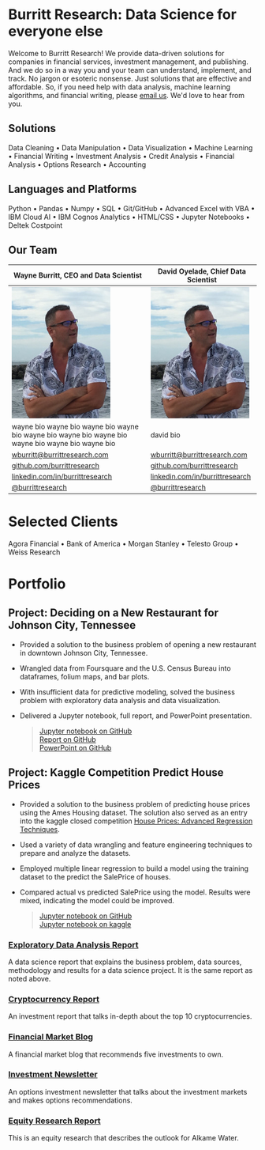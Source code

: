 # Burritt Research: Data Science for everyone else

Welcome to Burritt Research! We provide data-driven solutions for companies in financial services, investment management, and publishing. And we do so in a way you and your team can understand, implement, and track. No jargon or esoteric nonsense. Just solutions that are effective and affordable. So, if you need help with data analysis, machine learning algorithms, and financial writing, please [email us](mailto:wburritt@burrittresearch.com?subject=Info).  We'd love to hear from you.  

## Solutions

Data Cleaning • Data Manipulation • Data Visualization • Machine Learning • Financial Writing • Investment Analysis • Credit Analysis • Financial Analysis • Options Research • Accounting

## Languages and Platforms

Python • Pandas • Numpy • SQL • Git/GitHub • Advanced Excel with VBA • IBM Cloud AI • IBM Cognos Analytics • HTML/CSS • Jupyter Notebooks • Deltek Costpoint 

## Our Team

| Wayne Burritt, CEO and Data Scientist | David Oyelade, Chief Data Scientist |
| --- | --- |
| <img src="wayne-burritt-pic.jpg"> | <img src="wayne-burritt-pic.jpg"> |
| wayne bio wayne bio wayne bio wayne bio wayne bio wayne bio wayne bio wayne bio wayne bio wayne bio| david bio |
| [wburritt@burrittresearch.com](mailto:wburritt@burrittresearch.com?subject=Info) | [wburritt@burrittresearch.com](mailto:wburritt@burrittresearch.com?subject=Info) | 
| [github.com/burrittresearch](https://github.com/burrittresearch 'Burritt Research GitHub') | [github.com/burrittresearch](https://github.com/burrittresearch 'Burritt Research GitHub') |
| [linkedin.com/in/burrittresearch](https://www.linkedin.com/in/burrittresearch 'Burritt Research LinkedIn') | [linkedin.com/in/burrittresearch](https://www.linkedin.com/in/burrittresearch 'Burritt Research LinkedIn') |
| [@burrittresearch](https://twitter.com/burrittresearch/ 'Burritt Research Twitter') | [@burrittresearch](https://twitter.com/burrittresearch/ 'Burritt Research Twitter') |


# Selected Clients

Agora Financial • Bank of America • Morgan Stanley • Telesto Group • Weiss Research  

# Portfolio

## Project: Deciding on a New Restaurant for Johnson City, Tennessee

* Provided a solution to the business problem of opening a new restaurant in downtown Johnson City, Tennessee.    
* Wrangled data from Foursquare and the U.S. Census Bureau into dataframes, folium maps, and bar plots.    
* With insufficient data for predictive modeling, solved the business problem with exploratory data analysis and data visualization.    
* Delivered a Jupyter notebook, full report, and PowerPoint presentation.    

    > [Jupyter notebook on GitHub](https://github.com/burrittresearch/restaurants-johnson-city/blob/master/restaurants-jc-notebook.ipynb 'Notebook')      
    > [Report on GitHub](https://github.com/burrittresearch/restaurants-johnson-city/blob/master/restaurants-jc-report.pdf 'Report')      
    > [PowerPoint on GitHub](https://github.com/burrittresearch/restaurants-johnson-city/blob/master/restaurants-jc-presentation.pdf 'Presentation')  

## Project: Kaggle Competition Predict House Prices

* Provided a solution to the business problem of predicting house prices using the Ames Housing dataset. The solution also served as an entry into the kaggle closed competition [House Prices: Advanced Regression Techniques](https://www.kaggle.com/c/house-prices-advanced-regression-techniques/overview 'House Prices: Advanced Regression Techniques').
* Used a variety of data wrangling and feature engineering techniques to prepare and analyze the datasets. 
* Employed multiple linear regression to build a model using the training dataset to the predict the SalePrice of houses.
* Compared actual vs predicted SalePrice using the model. Results were mixed, indicating the model could be improved.

    > [Jupyter notebook on GitHub](https://github.com/burrittresearch/kaggle-competition-predict-house-prices/blob/master/kaggle-competition-predict-house-prices.ipynb 'Notebook')  
    > [Jupyter notebook on kaggle](https://www.kaggle.com/jonathanburritt/kaggle-competition-predict-house-prices 'Notebook')

### [Exploratory Data Analysis Report](https://burrittresearch.com/wayne-burritt-restaurants-jc-report.pdf 'Exploratory Data Analysis Report')

A data science report that explains the business problem, data sources, methodology and results for a data science project. It is the same report as noted above.

### [Cryptocurrency Report](https://burrittresearch.com/wayne-burritt-research-cryptocurrencies.pdf 'Cryptocurrency Report')

An investment report that talks in-depth about the top 10 cryptocurrencies.

### [Financial Market Blog](https://burrittresearch.com/wayne-burritt-blog-insights.pdf 'Financial Market Blog')

A financial market blog that recommends five investments to own.

### [Investment Newsletter](https://burrittresearch.com/wayne-burritt-newsletter-agora-emo.pdf 'Investment Newsletter')

An options investment newsletter that talks about the investment markets and makes options recommendations.

### [Equity Research Report](https://burrittresearch.com/wayne-burritt-research-alkame.pdf 'Equity Research Report')

This is an equity research that describes the outlook for Alkame Water.
